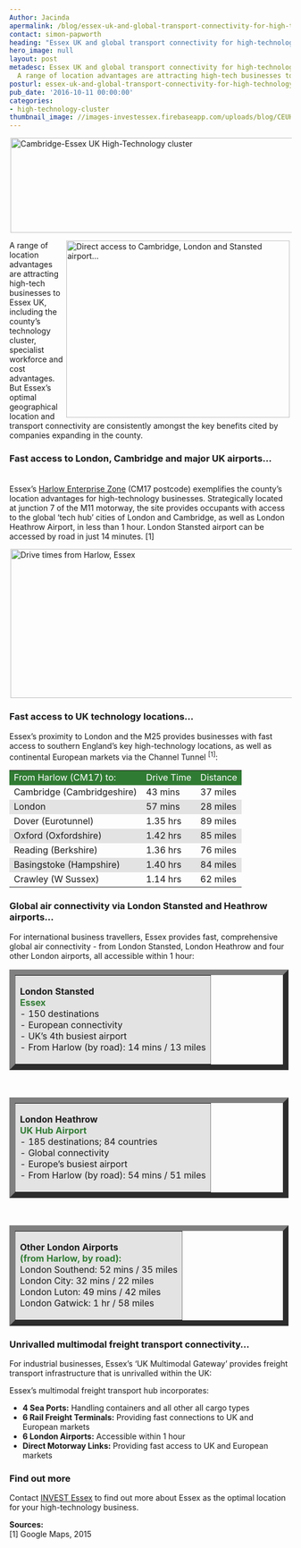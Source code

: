 ```yaml
---
Author: Jacinda
apermalink: /blog/essex-uk-and-global-transport-connectivity-for-high-technology-businesses
contact: simon-papworth
heading: "Essex UK and global transport connectivity for high-technology businesses\u2026"
hero_image: null
layout: post
metadesc: Essex UK and global transport connectivity for high-technology businesses.
  A range of location advantages are attracting high-tech businesses to Essex...
posturl: essex-uk-and-global-transport-connectivity-for-high-technology-businesses
pub_date: '2016-10-11 00:00:00'
categories:
- high-technology-cluster
thumbnail_image: //images-investessex.firebaseapp.com/uploads/blog/CEUHTC_icon_square_mini1.jpg
---
```


<p><img alt='Cambridge-Essex UK High-Technology cluster' src='//images-investessex.firebaseapp.com/uploads/blog/CEUHTC_icon_landscape_600.jpg' style='margin-left: 2px; margin-right: 2px; height: 170px; width: 600px;'/></p><p><img alt='Direct access to Cambridge, London and Stansted airport…' src='//images-investessex.firebaseapp.com/uploads/about/Essex_Map_700.jpg' style='width: 400px; height: 317px; margin-left: 2px; margin-right: 2px; float: right;'/>A range of location advantages are attracting high-tech businesses to Essex UK, including the county’s technology cluster, specialist workforce and cost advantages. But Essex’s optimal geographical location and transport connectivity are consistently amongst the key benefits cited by companies expanding in the county.</p><h3>Fast access to London, Cambridge and major UK airports…<br/> </h3><p>Essex’s <a href='http://investessex.co.uk/studies/place-studies/harlow-enterprise-zone' target='_blank'>Harlow Enterprise Zone</a> (CM17 postcode) exemplifies the county’s location advantages for high-technology businesses. Strategically located at junction 7 of the M11 motorway, the site provides occupants with access to the global ‘tech hub’ cities of London and Cambridge, as well as London Heathrow Airport, in less than 1 hour. London Stansted airport can be accessed by road in just 14 minutes. [1]</p><p><img alt='Drive times from Harlow, Essex' src='//images-investessex.firebaseapp.com/uploads/blog/HT3_Drive_Times.jpg' style='width: 600px; height: 267px; margin-left: 2px; margin-right: 2px;'/></p><h3>Fast access to UK technology locations…</h3><p>Essex’s proximity to London and the M25 provides businesses with fast access to southern England’s key high-technology locations, as well as continental European markets via the Channel Tunnel <sup>[1]</sup>: </p><table border='0' cellpadding='3' cellspacing='0' style='width: 500px;'><tbody><tr bgcolor='#307b33'><td><span style='color:#FFFFFF;'>From Harlow (CM17) to:</span></td><td><span style='color:#FFFFFF;'>Drive Time</span></td><td><span style='color:#FFFFFF;'><span style='background-color:#307b33;'>Distance</span></span></td></tr><tr><td>Cambridge (Cambridgeshire)</td><td>43 mins</td><td>37 miles</td></tr><tr bgcolor='#e3e3e3'><td>London</td><td>57 mins</td><td>28 miles</td></tr><tr><td>Dover (Eurotunnel)</td><td>1.35 hrs</td><td>89 miles</td></tr><tr bgcolor='#e3e3e3'><td>Oxford (Oxfordshire)</td><td>1.42 hrs</td><td>85 miles</td></tr><tr><td>Reading (Berkshire)</td><td>1.36 hrs</td><td>76 miles</td></tr><tr bgcolor='#e3e3e3'><td>Basingstoke (Hampshire)</td><td>1.40 hrs</td><td>84 miles</td></tr><tr><td>Crawley (W Sussex)</td><td>1.14 hrs</td><td>62 miles</td></tr></tbody></table><h3>Global air connectivity via London Stansted and Heathrow airports…</h3><p>For international business travellers, Essex provides fast, comprehensive global air connectivity - from London Stansted, London Heathrow and four other London airports, all accessible within 1 hour: </p><table border='10' cellpadding='0' cellspacing='0' style='width: 500px;'><tbody><tr bgcolor='#e3e3e3'><td><p><strong>London Stansted<br/><span style='color:#307b33;'>Essex</span></strong><br/>			- 150 destinations<br/>			- European connectivity<br/>			- UK’s 4th busiest airport<br/>			- From Harlow (by road): 14 mins / 13 miles</p></td></tr></tbody></table><p> </p><table border='10' cellpadding='0' cellspacing='0' style='width: 500px;'><tbody><tr><td style='background-color: rgb(227, 227, 227);'><p><strong>London Heathrow</strong><br/><strong><span style='color:#307b33;'>UK Hub Airport</span></strong><br/>			- 185 destinations; 84 countries<br/>			- Global connectivity<br/>			- Europe’s busiest airport<br/>			- From Harlow (by road): 54 mins / 51 miles</p></td></tr></tbody></table><p> </p><table border='10' cellpadding='0' cellspacing='0' style='width: 500px;'><tbody><tr><td style='background-color: rgb(227, 227, 227);'><p><strong>Other London Airports</strong><br/><strong><span style='color:#307b33;'>(from Harlow, by road):</span></strong><br/>			London Southend: 52 mins / 35 miles<br/>			London City: 32 mins / 22 miles<br/>			London Luton: 49 mins / 42 miles      <br/>			London Gatwick: 1 hr / 58 miles</p></td></tr></tbody></table><h3>Unrivalled multimodal freight transport connectivity…</h3><p>For industrial businesses, Essex’s ‘UK Multimodal Gateway’ provides freight transport infrastructure that is unrivalled within the UK:</p><p>Essex’s multimodal freight transport hub incorporates:</p><ul><li><strong>4 Sea Ports:</strong> Handling containers and all other all cargo types</li><li><strong>6 Rail Freight Terminals:</strong> Providing fast connections to UK and European markets</li><li><strong>6 London Airports:</strong> Accessible within 1 hour</li><li><strong>Direct Motorway Links:</strong> Providing fast access to UK and European markets</li></ul><h3>Find out more</h3><p>Contact <a href='../index.html' target='_blank'>INVEST Essex</a> to find out more about Essex as the optimal location for your high-technology business.</p><p><strong>Sources:</strong><br/>[1] Google Maps, 2015</p>